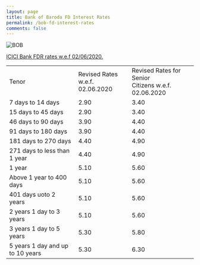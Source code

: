 ```yaml
---
layout: page
title: Bank of Baroda FD Interest Rates
permalink: /bob-fd-interest-rates
comments: false
---
```


  
<img src="https://www.bankofbaroda.in/writereaddata/images/logo.png" alt="BOB">


<u>ICICI Bank FDR rates w.e.f 02/06/2020.</u>

<div>
<table class="flat-table">
<tbody>
<tr>
<td colspan="2">Tenor</td>
<td colspan="2">Revised Rates w.e.f. <br/>02.06.2020</td>
<td colspan="2">Revised Rates for Senior <br/>Citizens w.e.f. 02.06.2020</td>
</tr>
<tr>
<td colspan="2">7 days to 14 days</td>
<td colspan="2">2.90</td>
<td colspan="2">3.40</td>
</tr>
<tr>
<td colspan="2">15 days to 45 days</td>
<td colspan="2">2.90</td>
<td colspan="2">3.40</td>
</tr>
<tr>
<td colspan="2">46 days to 90 days</td>
<td colspan="2">3.90</td>
<td colspan="2">4.40</td>
</tr>
<tr>
<td colspan="2">91 days to 180 days</td>
<td colspan="2">3.90</td>
<td colspan="2">4.40</td>
</tr>
<tr>
<td colspan="2">181 days to 270 days</td>
<td colspan="2">4.40</td>
<td colspan="2">4.90</td>
</tr>
<tr>
<td colspan="2">271 days to less than 1 year</td>
<td colspan="2">4.40</td>
<td colspan="2">4.90</td>
</tr>
<tr>
<td colspan="2">1 year</td>
<td colspan="2">5.10</td>
<td colspan="2">5.60</td>
</tr>
<tr>
<td colspan="2">Above 1 year to 400 days</td>
<td colspan="2">5.10</td>
<td colspan="2">5.60</td>
</tr>
<tr>
<td colspan="2">401 days uoto 2 years</td>
<td colspan="2">5.10</td>
<td colspan="2">5.60</td>
</tr>
<tr>
<td colspan="2">2 years 1 day to 3 years</td>
<td colspan="2">5.10</td>
<td colspan="2">5.60</td>
</tr>
<tr>
<td colspan="2">3 years 1 day to 5 years</td>
<td colspan="2">5.30</td>
<td colspan="2">5.80</td>
</tr>
<tr>
<td colspan="2">5 years 1 day and up to 10 years</td>
<td colspan="2">5.30</td>
<td colspan="2">6.30</td>
</tr>
</tbody>
</table>
</div>
